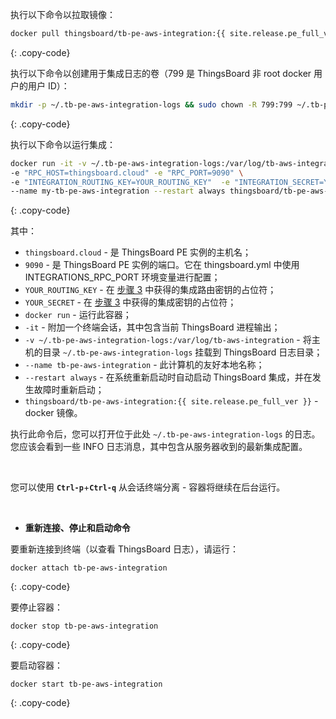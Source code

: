 执行以下命令以拉取镜像：

```bash
docker pull thingsboard/tb-pe-aws-integration:{{ site.release.pe_full_ver }}
```
{: .copy-code}

执行以下命令以创建用于集成日志的卷（799 是 ThingsBoard 非 root docker 用户的用户 ID）：

```bash
mkdir -p ~/.tb-pe-aws-integration-logs && sudo chown -R 799:799 ~/.tb-pe-aws-integration-logs
```
{: .copy-code}

执行以下命令以运行集成：

```bash
docker run -it -v ~/.tb-pe-aws-integration-logs:/var/log/tb-aws-integration \
-e "RPC_HOST=thingsboard.cloud" -e "RPC_PORT=9090" \
-e "INTEGRATION_ROUTING_KEY=YOUR_ROUTING_KEY"  -e "INTEGRATION_SECRET=YOUR_SECRET" \
--name my-tb-pe-aws-integration --restart always thingsboard/tb-pe-aws-integration:{{ site.release.pe_full_ver }}
```
{: .copy-code}

其中：

- `thingsboard.cloud` - 是 ThingsBoard PE 实例的主机名；
- `9090` - 是 ThingsBoard PE 实例的端口。它在 thingsboard.yml 中使用 INTEGRATIONS_RPC_PORT 环境变量进行配置；
- `YOUR_ROUTING_KEY` - 在 [步骤 3](/docs/user-guide/integrations/remote-integrations/#step-3-save-remote-integration-credentials) 中获得的集成路由密钥的占位符；
- `YOUR_SECRET` - 在 [步骤 3](/docs/user-guide/integrations/remote-integrations/#step-3-save-remote-integration-credentials) 中获得的集成密钥的占位符；
- `docker run` - 运行此容器；
- `-it` - 附加一个终端会话，其中包含当前 ThingsBoard 进程输出；
- `-v ~/.tb-pe-aws-integration-logs:/var/log/tb-aws-integration` - 将主机的目录 `~/.tb-pe-aws-integration-logs` 挂载到 ThingsBoard 日志目录；
- `--name tb-pe-aws-integration` - 此计算机的友好本地名称；
- `--restart always` - 在系统重新启动时自动启动 ThingsBoard 集成，并在发生故障时重新启动；
- `thingsboard/tb-pe-aws-integration:{{ site.release.pe_full_ver }}` - docker 镜像。

执行此命令后，您可以打开位于此处 `~/.tb-pe-aws-integration-logs` 的日志。您应该会看到一些 INFO 日志消息，其中包含从服务器收到的最新集成配置。

<br>

您可以使用 **`Ctrl-p`**+**`Ctrl-q`** 从会话终端分离 - 容器将继续在后台运行。

<br>

- **重新连接、停止和启动命令**

要重新连接到终端（以查看 ThingsBoard 日志），请运行：

```
docker attach tb-pe-aws-integration
```
{: .copy-code}

要停止容器：

```
docker stop tb-pe-aws-integration
```
{: .copy-code}

要启动容器：

```
docker start tb-pe-aws-integration
```
{: .copy-code}